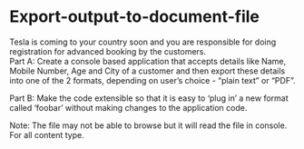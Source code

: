 # Export-output-to-document-file
Tesla is coming to your country soon and you are responsible for doing registration for advanced booking by the customers.     
Part A: Create a console based application that accepts details like Name, Mobile Number, Age and City of a customer and
then export these details into one of the 2 formats, depending on user’s choice - “plain text” or “PDF”.   

Part B: Make the code extensible so that it is easy to ‘plug in’ a new format called ‘foobar’ without making changes to the application 
code.

Note:
 The file may not be able to browse but it will read the file in console. For all content type.
